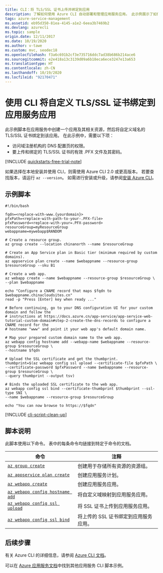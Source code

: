 ```yaml
---
title: CLI：将 TLS/SSL 证书上传并绑定到应用
description: 了解如何使用 Azure CLI 自动部署和管理应用服务应用。 此示例展示了如何将自定义 TLS/SSL 证书绑定到应用。
tags: azure-service-management
ms.assetid: eb95d350-81ea-4145-a1e2-6eea3b7469b2
ms.devlang: azurecli
ms.topic: sample
origin.date: 12/11/2017
ms.date: 10/19/2020
ms.author: v-tawe
ms.custom: mvc, seodec18
ms.openlocfilehash: f3a6c691b2cf3e735716ddc7ad38b686b214ace6
ms.sourcegitcommit: e2e418a13c3139d09a6b18eca6ece3247e13a653
ms.translationtype: HT
ms.contentlocale: zh-CN
ms.lasthandoff: 10/19/2020
ms.locfileid: "92170471"
---
```

# <a name="bind-a-custom-tlsssl-certificate-to-an-app-service-app-using-cli"></a>使用 CLI 将自定义 TLS/SSL 证书绑定到应用服务应用

此示例脚本在应用服务中创建一个应用及其相关资源，然后将自定义域名的 TLS/SSL 证书绑定到该应用。 在此示例中，需要以下项：

* 访问域注册机构的 DNS 配置页的权限。
* 要上传和绑定的 TLS/SSL 证书的有效 .PFX 文件及其密码。

[!INCLUDE [quickstarts-free-trial-note](../../../includes/quickstarts-free-trial-note.md)]

如果选择在本地安装并使用 CLI，则需使用 Azure CLI 2.0 或更高版本。 若要查找版本，请运行 `az --version`。 如需进行安装或升级，请参阅[安装 Azure CLI](/cli/install-azure-cli?view=azure-cli-lastest)。

## <a name="sample-script"></a>示例脚本

```azurecli
#!/bin/bash

fqdn=<replace-with-www.{yourdomain}>
pfxPath=<replace-with-path-to-your-.PFX-file>
pfxPassword=<replace-with-your=.PFX-password>
resourceGroup=myResourceGroup
webappname=mywebapp$RANDOM

# Create a resource group.
az group create --location chinanorth --name $resourceGroup

# Create an App Service plan in Basic tier (minimum required by custom domains).
az appservice plan create --name $webappname --resource-group $resourceGroup --sku B1

# Create a web app.
az webapp create --name $webappname --resource-group $resourceGroup \
--plan $webappname

echo "Configure a CNAME record that maps $fqdn to $webappname.chinacloudsites.cn"
read -p "Press [Enter] key when ready ..."

# Before continuing, go to your DNS configuration UI for your custom domain and follow the 
# instructions at https://docs.azure.cn/app-service/app-service-web-tutorial-custom-domain#step-2-create-the-dns-records to configure a CNAME record for the 
# hostname "www" and point it your web app's default domain name.

# Map your prepared custom domain name to the web app.
az webapp config hostname add --webapp-name $webappname --resource-group $resourceGroup \
--hostname $fqdn

# Upload the SSL certificate and get the thumbprint.
thumbprint=$(az webapp config ssl upload --certificate-file $pfxPath \
--certificate-password $pfxPassword --name $webappname --resource-group $resourceGroup \
--query thumbprint --output tsv)

# Binds the uploaded SSL certificate to the web app.
az webapp config ssl bind --certificate-thumbprint $thumbprint --ssl-type SNI \
--name $webappname --resource-group $resourceGroup

echo "You can now browse to https://$fqdn"
```

[!INCLUDE [cli-script-clean-up](../../../includes/cli-script-clean-up.md)]

## <a name="script-explanation"></a>脚本说明

此脚本使用以下命令。 表中的每条命令均链接到特定于命令的文档。

| 命令 | 注释 |
|---|---|
| [`az group create`](/cli/group?view=azure-cli-latest#az-group-create) | 创建用于存储所有资源的资源组。 |
| [`az appservice plan create`](/cli/appservice/plan?view=azure-cli-latest#az-appservice-plan-create) | 创建应用服务计划。 |
| [`az webapp create`](/cli/webapp?view=azure-cli-latest#az-webapp-create) | 创建应用服务应用。 |
| [`az webapp config hostname add`](/cli/webapp/config/hostname?view=azure-cli-latest#az-webapp-config-hostname-add) | 将自定义域映射到应用服务应用。 |
| [`az webapp config ssl upload`](/cli/webapp/config/ssl?view=azure-cli-latest#az-webapp-config-ssl-upload) | 将 SSL 证书上传到应用服务应用。 |
| [`az webapp config ssl bind`](/cli/webapp/config/ssl?view=azure-cli-latest#az-webapp-config-ssl-bind) | 将上传的 SSL 证书绑定到应用服务应用。 |

## <a name="next-steps"></a>后续步骤

有关 Azure CLI 的详细信息，请参阅 [Azure CLI 文档](/cli/overview?view=azure-cli-lastest)。

可以在 [Azure 应用服务文档](../samples-cli.md)中找到其他应用服务 CLI 脚本示例。
